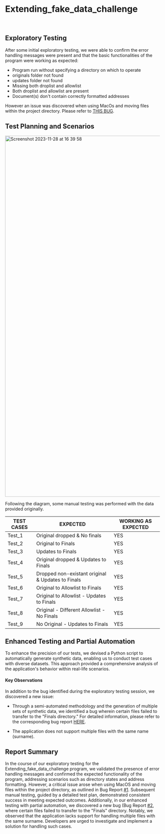 # Extending_fake_data_challenge
<br>

## Exploratory Testing

After some initial exploratory testing, we were able to confirm the error handling messages were present and that the basic functionalities of the program were working as expected:
* Program run without specifying a directory on which to operate
* originals folder not found
* updates folder not found
* Missing both droplist and allowlist
* Both droplist and allowlist are present
* Document(s) don't contain correctly formatted addresses 

However an issue was discovered when using MacOs and moving files within the project directory. Please refer to [THIS BUG](https://github.com/romaingrude/Extending_fake_data_challenge/issues/1).
<br>

## Test Planning and Scenarios

<img width="1174" alt="Screenshot 2023-11-28 at 16 39 58" src="https://github.com/romaingrude/Extending_fake_data_challenge/assets/65305184/fde0d632-71d0-4960-af99-b6051fd07f45">

<br>

Following the diagram, some manual testing was performed with the data provided originally.

|TEST CASES	|EXPECTED|	WORKING AS EXPECTED|
|-|-|-|
|Test_1|	Original dropped & No finals|	YES|
|Test_2|	Original to Finals|	YES|
|Test_3	|Updates to Finals	|YES|
|Test_4|	Original dropped & Updates to Finals|	YES|
|Test_5|	Dropped non-existant original & Updates to Finals	|YES|
|Test_6|	Original to Allowlist to Finals|	YES|
|Test_7	|Original to Allowlist - Updates to Finals	|YES|
|Test_8|	Original - Different Allowlist - No Finals|	YES|
|Test_9	|No Original - Updates to Finals	|YES|

## Enhanced Testing and Partial Automation
To enhance the precision of our tests, we devised a Python script to automatically generate synthetic data, enabling us to conduct test cases with diverse datasets. This approach provided a comprehensive analysis of the application's behavior within real-life scenarios.

#### Key Observations
In addition to the bug identified during the exploratory testing session, we discovered a new issue:

* Through a semi-automated methodology and the generation of multiple sets of synthetic data, we identified a bug wherein certain files failed to transfer to the "Finals directory."
For detailed information, please refer to the corresponding bug report [HERE](https://github.com/romaingrude/Extending_fake_data_challenge/issues/2).

* The application does not support multiple files with the same name (surname).


## Report Summary
In the course of our exploratory testing for the Extending_fake_data_challenge program, we validated the presence of error handling messages and confirmed the expected functionality of the program, addressing scenarios such as directory states and address formatting. However, a critical issue arose when using MacOS and moving files within the project directory, as outlined in Bug Report [#1](https://github.com/romaingrude/Extending_fake_data_challenge/issues/1). Subsequent manual testing, guided by a detailed test plan, demonstrated consistent success in meeting expected outcomes. Additionally, in our enhanced testing with partial automation, we discovered a new bug (Bug Report [#2](https://github.com/romaingrude/Extending_fake_data_challenge/issues/2), where certain files failed to transfer to the "Finals" directory. Notably, we observed that the application lacks support for handling multiple files with the same surname. Developers are urged to investigate and implement a solution for handling such cases.
